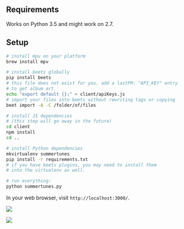 ## Requirements

Works on Python 3.5 and might work on 2.7.

## Setup

```sh
# install mpv on your platform
brew install mpv

# install beets globally
pip install beets
# this file does not exist for you. add a lastFM: "API_KEY" entry
# to get album art.
echo "export default {};" > client/apiKeys.js
# import your files into beets without rewriting tags or copying
beet import -A -C /folder/of/files

# install JS dependencies
# (this step will go away in the future)
cd client
npm install
cd ..

# install Python dependencies
mkvirtualenv summertunes
pip install -r requirements.txt
# if you have beets plugins, you may need to install them
# into the virtualenv as well.

# run everything:
python summertunes.py
```

In your web browser, visit `http://localhost:3000/`.

![](https://www.dropbox.com/s/459k4m9mkaj67sy/Screenshot%202016-12-23%2019.08.01.png?dl=1)

![](https://www.dropbox.com/s/idcmdhrwre56cov/Screenshot%202016-12-23%2018.24.54.png?dl=1)

